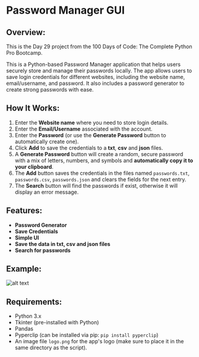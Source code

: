 # **Password Manager GUI**

## **Overview:**
This is the Day 29 project from the 100 Days of Code: The Complete Python Pro Bootcamp.

This is a Python-based Password Manager application that helps users securely store and manage their passwords locally. The app allows users to save login credentials for different websites, including the website name, email/username, and password. It also includes a password generator to create strong passwords with ease.

## **How It Works:**
1. Enter the **Website name** where you need to store login details.
2. Enter the **Email/Username** associated with the account.
3. Enter the **Password** (or use the **Generate Password** button to automatically create one).
4. Click **Add** to save the credentials to a **txt**, **csv** and **json** files.
5. A **Generate Password** button will create a random, secure password with a mix of letters, numbers, and symbols and **automatically copy it to your clipboard**.
6. The **Add** button saves the credentials in the files named `passwords.txt`, `passwords.csv`, `passwords.json` and clears the fields for the next entry.
7. The **Search** button will find the passwords if exist, otherwise it will display an error message.

## **Features:**
- **Password Generator** 
- **Save Credentials** 
- **Simple UI**
- **Save the data in txt, csv and json files**
- **Search for passwords**
   
## **Example:**
![alt text](https://github.com/Bosaif39/example-pics/blob/main/D_27tt.png?raw=true)

## **Requirements:**
- Python 3.x
- Tkinter (pre-installed with Python)
- Pandas
- Pyperclip (can be installed via pip: `pip install pyperclip`)
- An image file `logo.png` for the app's logo (make sure to place it in the same directory as the script).
